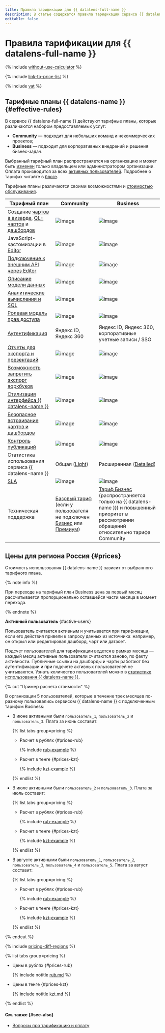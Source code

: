 ```yaml
---
title: Правила тарификации для {{ datalens-full-name }}
description: В статье содержатся правила тарификации сервиса {{ datalens-name }}.
editable: false
---
```


# Правила тарификации для {{ datalens-full-name }}



{% include [without-use-calculator](../_includes/pricing/without-use-calculator.md) %}

{% include [link-to-price-list](../_includes/pricing/link-to-price-list.md) %}


{% include [vat](../_includes/vat.md) %}

## Тарифные планы {{ datalens-name }} {#effective-rules}

В сервисе {{ datalens-full-name }} действуют тарифные планы, которые различаются набором предоставляемых услуг:

* **Community** — подходит для небольших команд и некоммерческих проектов;
* **Business** — подходит для корпоративных внедрений и решения бизнес-задач.

Выбранный тарифный план распространяется на организацию и может быть [изменен](./settings/service-plan.md#change-service-plan) только владельцем или администратором организации. Оплата производится за всех [активных пользователей](#active-users). Подробнее о тарифах читайте в [блоге](https://yandex.cloud/ru/blog/posts/2024/03/datalens-tariffs).

Тарифные планы различаются своими возможностями и [стоимостью обслуживания](#prices).

**Тарифный план**  | **Community** | **Business**
------------------ |---------------|---------------
Создание [чартов в визарде](./concepts/chart/dataset-based-charts.md), [QL-чартов](./concepts/chart/ql-charts.md) и [дашбордов](./concepts/dashboard.md) | ![image](../_assets/common/yes.svg) | ![image](../_assets/common/yes.svg)   
JavaScript-кастомизации в [Editor](./charts/editor/index.md) | ![image](../_assets/common/no.svg) | ![image](../_assets/common/yes.svg)   
[Подключение к внешним API через Editor](./operations/connection/create-api-connector.md) | ![image](../_assets/common/no.svg) | ![image](../_assets/common/yes.svg)   
[Описание модели данных](./dataset/data-model.md) | ![image](../_assets/common/yes.svg) | ![image](../_assets/common/yes.svg)   
[Аналитические вычисления и SQL](./concepts/calculations/index.md) | ![image](../_assets/common/yes.svg) | ![image](../_assets/common/yes.svg)   
[Ролевая модель прав доступа](./security/roles.md) | ![image](../_assets/common/yes.svg) | ![image](../_assets/common/yes.svg)   
[Аутентификация](./security/add-new-user.md) | Яндекс ID, Яндекс 360 | Яндекс ID, Яндекс 360, корпоративные учетные записи / SSO
[Отчеты для экспорта и презентаций](./reports/index.md) | ![image](../_assets/common/no.svg) | ![image](../_assets/common/yes.svg)
[Возможность запретить экспорт воркбуков](./workbooks-collections/export-and-import.md) | ![image](../_assets/common/no.svg) | ![image](../_assets/common/yes.svg)
[Стилизация интерфейса {{ datalens-name }}](./settings/ui-customization.md) | ![image](../_assets/common/no.svg) | ![image](../_assets/common/yes.svg) 
[Безопасное встраивание чартов и дашбордов](./security/private-embedded-objects.md) | ![image](../_assets/common/no.svg) | ![image](../_assets/common/yes.svg) 
[Контроль публикаций](./concepts/datalens-public.md#publication-disable) | ![image](../_assets/common/no.svg) | ![image](../_assets/common/yes.svg)   
Статистика использования сервиса {{ datalens-name }} | Общая ([Light](./concepts/datalens-usage-analytics.md#light-dash)) | Расширенная ([Detailed](./concepts/datalens-usage-analytics.md#detailed-dash)) 
[SLA](https://yandex.ru/legal/cloud_sla_datalens) | ![image](../_assets/common/no.svg) | ![image](../_assets/common/yes.svg)  
Техническая поддержка | [Базовый тариф](../support/pricing.md#base) (если у пользователя не подключен [Бизнес](../support/pricing.md#business) или [Премиум](../support/pricing.md#premium)) | [Тариф Бизнес](../support/pricing.md#business) (распространяется только на {{ datalens-name }}) и повышенный приоритет в рассмотрении обращений относительно тарифа Community

## Цены для региона Россия {#prices}

Стоимость использования {{ datalens-name }} зависит от выбранного тарифного плана.

{% note info %}

При переходе на тарифный план Business цена за первый месяц рассчитывается пропорционально оставшейся части месяца в момент перехода.

{% endnote %}

**Активный пользователь** {#active-users}

Пользователь считается активным и учитывается при тарификации, если его действия привели к запросу данных из источника: например, он открыл или редактировал дашборд, чарт или датасет.

Подсчет пользователей для тарификации ведется в рамках месяца — каждый месяц активные пользователи считаются заново, по факту активности. Публичные ссылки на дашборды и чарты работают без аутентификации и при подсчете активных пользователей не учитываются. Узнать количество пользователей можно в [статистике использования {{ datalens-name }}](./operations/connection/create-usage-tracking.md).

{% cut "Пример расчета стоимости" %}

В организации 5 пользователей, которые в течение трех месяцев по-разному пользовались сервисом {{ datalens-name }} с подключенным тарифом Business:

* В июне активными были `пользователь_1`, `пользователь_2` и `пользователь_3`. Плата за июнь составит:
  
  
  {% list tabs group=pricing %}

  - Расчет в рублях {#prices-rub}

    {% include [rub-example](../_pricing_examples/datalens/rub-users-1.md) %}

  - Расчет в тенге {#prices-kzt}

    {% include [kzt-example](../_pricing_examples/datalens/kzt-users-1.md) %}
  
  {% endlist %}



* В июле активными были `пользователь_2` и `пользователь_3`. Плата за июль составит:

  
  {% list tabs group=pricing %}

  - Расчет в рублях {#prices-rub}

    {% include [rub-example](../_pricing_examples/datalens/rub-users-2.md) %}

  - Расчет в тенге {#prices-kzt}

    {% include [kzt-example](../_pricing_examples/datalens/kzt-users-2.md) %}
  
  {% endlist %}



* В августе активными были `пользователь_1`, `пользователь_2`, `пользователь_3`, `пользователь_4` и `пользователь_5`. Плата за август составит:

  
  {% list tabs group=pricing %}

  - Расчет в рублях {#prices-rub}

    {% include [rub-example](../_pricing_examples/datalens/rub-users-3.md) %}

  - Расчет в тенге {#prices-kzt}

    {% include [kzt-example](../_pricing_examples/datalens/kzt-users-3.md) %}
  
  {% endlist %}



{% endcut %}

{% include [pricing-diff-regions](../_includes/pricing-diff-regions.md) %}


{% list tabs group=pricing %}

- Цены в рублях {#prices-rub}

  {% include notitle [rub.md](../_pricing/datalens/rub.md) %}

- Цены в тенге {#prices-kzt}

  {% include notitle [kzt.md](../_pricing/datalens/kzt.md) %}

{% endlist %}




#### См. также {#see-also}

* [Вопросы про тарификацию и оплату](./qa/pricing.md)